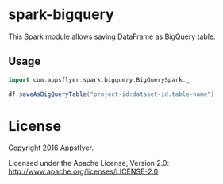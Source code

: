 spark-bigquery
===============

This Spark module allows saving DataFrame as BigQuery table.

## Usage

```scala
import com.appsflyer.spark.bigquery.BigQuerySpark._

df.saveAsBigQueryTable("project-id:dataset-id.table-name")
```

# License

Copyright 2016 Appsflyer.

Licensed under the Apache License, Version 2.0: http://www.apache.org/licenses/LICENSE-2.0
